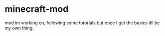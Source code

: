 # minecraft-mod
mod im working on, following some tutorials but once I get the basics itll be my own thing.
